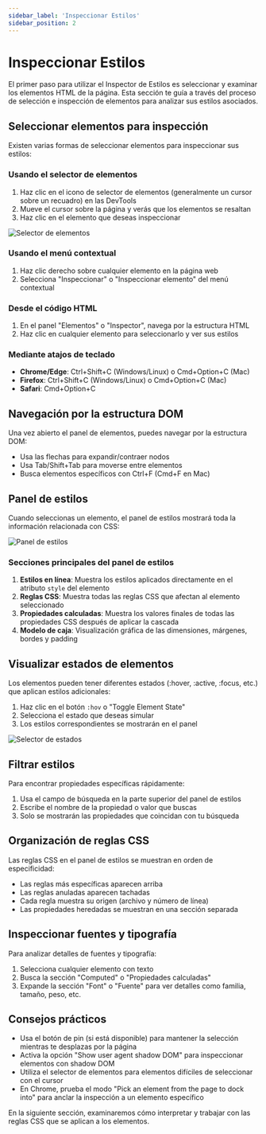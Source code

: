 ```yaml
---
sidebar_label: 'Inspeccionar Estilos'
sidebar_position: 2
---
```


# Inspeccionar Estilos

El primer paso para utilizar el Inspector de Estilos es seleccionar y examinar los elementos HTML de la página. Esta sección te guía a través del proceso de selección e inspección de elementos para analizar sus estilos asociados.

## Seleccionar elementos para inspección

Existen varias formas de seleccionar elementos para inspeccionar sus estilos:

### Usando el selector de elementos

1. Haz clic en el icono de selector de elementos (generalmente un cursor sobre un recuadro) en las DevTools
2. Mueve el cursor sobre la página y verás que los elementos se resaltan
3. Haz clic en el elemento que deseas inspeccionar

![Selector de elementos](https://ejemplo.com/images/element-selector.png)

### Usando el menú contextual

1. Haz clic derecho sobre cualquier elemento en la página web
2. Selecciona "Inspeccionar" o "Inspeccionar elemento" del menú contextual

### Desde el código HTML

1. En el panel "Elementos" o "Inspector", navega por la estructura HTML
2. Haz clic en cualquier elemento para seleccionarlo y ver sus estilos

### Mediante atajos de teclado

- **Chrome/Edge**: Ctrl+Shift+C (Windows/Linux) o Cmd+Option+C (Mac)
- **Firefox**: Ctrl+Shift+C (Windows/Linux) o Cmd+Option+C (Mac)
- **Safari**: Cmd+Option+C

## Navegación por la estructura DOM

Una vez abierto el panel de elementos, puedes navegar por la estructura DOM:

- Usa las flechas para expandir/contraer nodos
- Usa Tab/Shift+Tab para moverse entre elementos
- Busca elementos específicos con Ctrl+F (Cmd+F en Mac)

## Panel de estilos

Cuando seleccionas un elemento, el panel de estilos mostrará toda la información relacionada con CSS:

![Panel de estilos](https://ejemplo.com/images/styles-panel.png)

### Secciones principales del panel de estilos

1. **Estilos en línea**: Muestra los estilos aplicados directamente en el atributo `style` del elemento
2. **Reglas CSS**: Muestra todas las reglas CSS que afectan al elemento seleccionado
3. **Propiedades calculadas**: Muestra los valores finales de todas las propiedades CSS después de aplicar la cascada
4. **Modelo de caja**: Visualización gráfica de las dimensiones, márgenes, bordes y padding

## Visualizar estados de elementos

Los elementos pueden tener diferentes estados (:hover, :active, :focus, etc.) que aplican estilos adicionales:

1. Haz clic en el botón `:hov` o "Toggle Element State"
2. Selecciona el estado que deseas simular
3. Los estilos correspondientes se mostrarán en el panel

![Selector de estados](https://ejemplo.com/images/state-selector.png)

## Filtrar estilos

Para encontrar propiedades específicas rápidamente:

1. Usa el campo de búsqueda en la parte superior del panel de estilos
2. Escribe el nombre de la propiedad o valor que buscas
3. Solo se mostrarán las propiedades que coincidan con tu búsqueda

## Organización de reglas CSS

Las reglas CSS en el panel de estilos se muestran en orden de especificidad:

- Las reglas más específicas aparecen arriba
- Las reglas anuladas aparecen tachadas
- Cada regla muestra su origen (archivo y número de línea)
- Las propiedades heredadas se muestran en una sección separada

## Inspeccionar fuentes y tipografía

Para analizar detalles de fuentes y tipografía:

1. Selecciona cualquier elemento con texto
2. Busca la sección "Computed" o "Propiedades calculadas"
3. Expande la sección "Font" o "Fuente" para ver detalles como familia, tamaño, peso, etc.

## Consejos prácticos

- Usa el botón de pin (si está disponible) para mantener la selección mientras te desplazas por la página
- Activa la opción "Show user agent shadow DOM" para inspeccionar elementos con shadow DOM
- Utiliza el selector de elementos para elementos difíciles de seleccionar con el cursor
- En Chrome, prueba el modo "Pick an element from the page to dock into" para anclar la inspección a un elemento específico

En la siguiente sección, examinaremos cómo interpretar y trabajar con las reglas CSS que se aplican a los elementos.